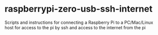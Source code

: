 # raspberrypi-zero-usb-ssh-internet
Scripts and instructions for connecting a Raspberry Pi to a PC/Mac/Linux host for access to the pi by ssh and access to the internet from the pi
